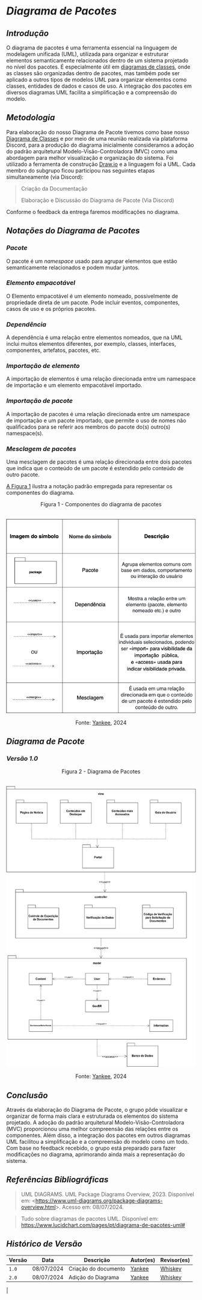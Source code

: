 # <a> *Diagrama de Pacotes* </a>

## <a> *Introdução* </a>

O diagrama de pacotes é uma ferramenta essencial na linguagem de modelagem unificada (UML), utilizada para organizar e estruturar elementos semanticamente relacionados dentro de um sistema projetado no nível dos pacotes. 
 É especialmente útil em [diagramas de classes](Diagrama_de_Classe.md), onde as classes são organizadas dentro de pacotes, mas também pode ser aplicado a outros tipos de modelos UML para organizar elementos como classes, entidades de dados e casos de uso. A integração dos pacotes em diversos diagramas UML facilita a simplificação e a compreensão do modelo.

## <a> *Metodologia* </a>

Para elaboração do nosso Diagrama de Pacote tivemos como base nosso [Diagrama de Classes](Diagrama_de_Classe.md) e por meio de uma reunião realizada via plataforma Discord, para a produção do diagrama inicialmente consideramos a adoção do padrão arquitetural Modelo-Visão-Controladora (MVC) como uma abordagem para melhor visualização e organização do sistema. Foi utilizado a ferramenta de construção [Draw.io](https://app.diagrams.net) e a linguagem foi a UML. Cada membro do subgrupo ficou participou nas seguintes etapas simultaneamente (via Discord):
> Criação da Documentação
>
> Elaboração e Discussão do Diagrama de Pacote (Via Discord)
>
Conforme o feedback da entrega faremos modificações no diagrama.

## <a> *Notações do Diagrama de Pacotes* </a>


### <a> *Pacote* </a>
O pacote é um _namespace_ usado para agrupar elementos que estão semanticamente relacionados e podem mudar juntos.

### <a> *Elemento empacotável* </a>
O Elemento empacotável é um elemento nomeado, possivelmente de propriedade direta de um pacote. Pode incluir eventos, componentes, casos de uso e os próprios pacotes.

### <a> *Dependência* </a>
A dependência é uma relação entre elementos nomeados, que na UML inclui muitos elementos diferentes, por exemplo, classes, interfaces, componentes, artefatos, pacotes, etc.

### <a> *Importação de elemento* </a>
A importação de elementos é uma relação direcionada entre um namespace de importação e um elemento empacotável importado. 

### <a> *Importação de pacote* </a>
A importação de pacotes é uma relação direcionada entre um namespace de importação e um pacote importado, que permite o uso de nomes não qualificados para se referir aos membros do pacote do(s) outro(s) namespace(s).

### <a> *Mesclagem de pacotes* </a>
Uma mesclagem de pacotes é uma relação direcionada entre dois pacotes que indica que o conteúdo de um pacote é estendido pelo conteúdo de outro pacote.

<a id="REF1" href="#anchor_1">A Figura 1</a> ilustra a notação padrão empregada para representar os componentes do diagrama.

<center>

Figura 1 - Componentes do diagrama de pacotes
<a id="anchor_1" href="#REF1"></a> 

<br> ![alt text](../Assets/DiagramaUML/pacote.png) <br>

<font>Fonte: <a href="[Yankee](../../Subgrupos/Yankee.md">Yankee</a>, 2024</font>

</center>

## <a> *Diagrama de Pacote* </a>

### <a> *Versão 1.0* </a>

<center>

Figura 2 - Diagrama de Pacotes

<br> ![alt text](../Assets/DiagramaPacote/DiagramaPacote.jpg) <br>

<font>Fonte: <a href="[Yankee](../../Subgrupos/Yankee.md">Yankee</a>, 2024</font>

</center>

## <a> *Conclusão* </a>

Através da elaboração do Diagrama de Pacote, o grupo pôde visualizar e organizar de forma mais clara e estruturada os elementos do sistema projetado. A adoção do padrão arquitetural Modelo-Visão-Controladora (MVC) proporcionou uma melhor compreensão das relações entre os componentes. Além disso, a integração dos pacotes em outros diagramas UML facilitou a simplificação e a compreensão do modelo como um todo. Com base no feedback recebido, o grupo está preparado para fazer modificações no diagrama, aprimorando ainda mais a representação do sistema.

## <a>*Referências Bibliográficas*</a>

> UML DIAGRAMS. UML Package Diagrams Overview, 2023. Disponível em: <<https://www.uml-diagrams.org/package-diagrams-overview.html>>. Acesso em: 08/07/2024.

> Tudo sobre diagramas de pacotes UML. Disponível em:  https://www.lucidchart.com/pages/pt/diagrama-de-pacotes-uml#


## <a>*Histórico de Versão*</a>

<center>

| Versão | Data       | Descrição                                                          | Autor(es)                                        | Revisor(es)                           |
| ------ | ---------- | ------------------------------------------------------------------ | ------------------------------------------------ | ------------------------------------- |
| `1.0`  | 08/07/2024 | Criação do documento | [Yankee](../../Subgrupos/Yankee.md) | [Whiskey](../../Subgrupos/Whiskey.md) |
| `2.0`  | 08/07/2024 | Adição do Diagrama | [Yankee](../../Subgrupos/Yankee.md) | [Whiskey](../../Subgrupos/Whiskey.md) |

</center>                                    | 